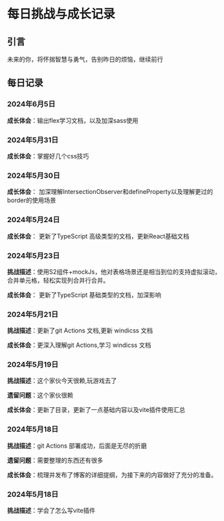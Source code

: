 # 每日挑战与成长记录

## 引言

未来的你，将怀揣智慧与勇气，告别昨日的烦恼，继续前行

## 每日记录

### 2024年6月5日

**成长体会**：输出flex学习文档，以及加深sass使用

### 2024年5月31日

**成长体会**：掌握好几个css技巧

### 2024年5月30日

**成长体会**： 加深理解IntersectionObserver和defineProperty以及理解更过的border的使用场景

### 2024年5月24日

**成长体会**： 更新了TypeScript 高级类型的文档，更新React基础文档

### 2024年5月23日

**挑战描述**：使用S2组件+mockJs，他对表格场景还是相当到位的支持虚拟滚动，合并单元格，轻松实现列合并行合并。

**成长体会**： 更新了TypeScript 基础类型的文档，加深影响

### 2024年5月21日

**挑战描述**：更新了git Actions 文档,更新 windicss 文档

**成长体会**：更深入理解git Actions,学习 windicss 文档

### 2024年5月19日

**挑战描述**：这个家伙今天很赖,玩游戏去了

**遗留问题**：这个家伙很赖

**成长体会**：更新了目录，更新了一点基础内容以及vite插件使用汇总

### 2024年5月18日

**挑战描述**：git Actions 部署成功，后面是无尽的折磨

**遗留问题**：需要整理的东西还有很多

**成长体会**：梳理并发布了博客的详细提纲，为接下来的内容做好了充分的准备。

### 2024年5月18日

**挑战描述**：学会了怎么写vite插件
